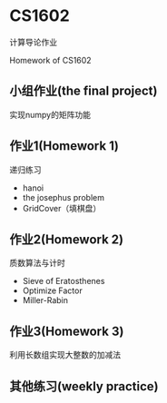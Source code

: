 # CS1602
计算导论作业

Homework of CS1602

## 小组作业(the final project)

实现numpy的矩阵功能

## 作业1(Homework 1)

递归练习

- hanoi
- the josephus problem
- GridCover（填棋盘）

## 作业2(Homework 2)

质数算法与计时

- Sieve of Eratosthenes
- Optimize Factor
- Miller-Rabin

## 作业3(Homework 3)

利用长数组实现大整数的加减法

## 其他练习(weekly practice)








